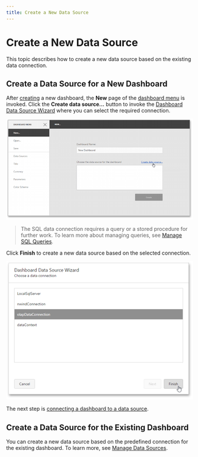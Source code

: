 ```yaml
---
title: Create a New Data Source
---
```

# Create a New Data Source
This topic describes how to create a new data source based on the existing data connection.

## Create a Data Source for a New Dashboard
After [creating](create-a-new-data-source.md) a new dashboard, the **New** page of the [dashboard menu](../ui-elements/dashboard-menu.md) is invoked. Click the **Create data source...** button to invoke the [Dashboard Data Source Wizard](working-with-sql-data-sources/dashboard-data-source-wizard.md) where you can select the required connection.

![WebDesignerGettingStarted_CreateDataSource](../../../images/img123741.png)

> The SQL data connection requires a query or a stored procedure for further work. To learn more about managing queries, see [Manage SQL Queries](working-with-sql-data-sources/manage-sql-queries.md).

Click **Finish** to create a new data source based on the selected connection.

![wdd-choose-data-connection](../../../images/img125475.png)

The next step is [connecting a dashboard to a data source](connect-to-an-existing-data-source.md).

## Create a Data Source for the Existing Dashboard
You can create a new data source based on the predefined connection for the existing dashboard. To learn more, see [Manage Data Sources](manage-data-sources.md).